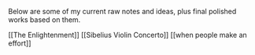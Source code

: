 ---
---
Below are some of my current raw notes and ideas, plus final polished works based on them.

[[The Enlightenment]]
[[Sibelius Violin Concerto]]
[[when people make an effort]]
